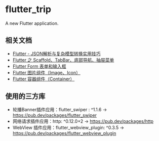 # flutter_trip

A new Flutter application.

## 相关文档
- [Flutter - JSON解析与复杂模型转换实用技巧](https://www.jianshu.com/p/453c3ee28540)
- [Flutter 之 Scaffold、TabBar、底部导航、抽屉菜单](https://www.jianshu.com/p/e2c5a88123b7)
- [Flutter Form 表单和输入框](https://www.jianshu.com/p/bbea2f1f9e81)
- [Flutter 图片组件（Image、Icon）](https://www.jianshu.com/p/eac526983fe3)
- [Flutter 容器组件（Container）](https://www.jianshu.com/p/71e1f75a22c0)

## 使用的三方库
- 轮播Banner插件应用：flutter_swiper : ^1.1.6  ->  https://pub.dev/packages/flutter_swiper
- 网络请求插件应用：http: ^0.12.0+2  ->  https://pub.dev/packages/http
- WebView 插件应用：flutter_webview_plugin: ^0.3.5  ->  https://pub.dev/packages/flutter_webview_plugin
